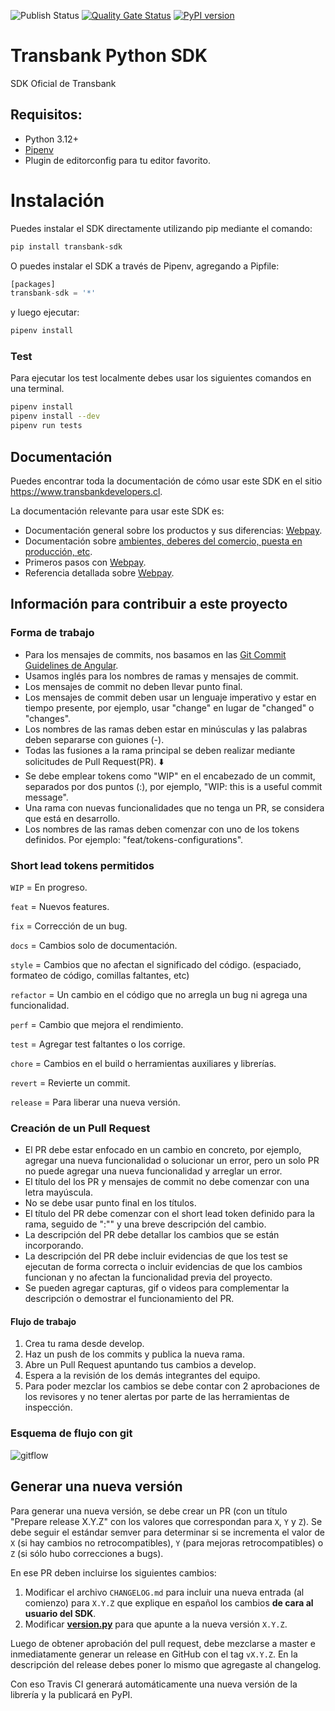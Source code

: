 ![Publish Status](https://github.com/TransbankDevelopers/transbank-sdk-python/actions/workflows/publish.yml/badge.svg)
[![Quality Gate Status](https://sonarcloud.io/api/project_badges/measure?project=TransbankDevelopers_transbank-sdk-python&metric=alert_status)](https://sonarcloud.io/summary/new_code?id=TransbankDevelopers_transbank-sdk-python)
[![PyPI version](https://badge.fury.io/py/transbank-sdk.svg)](https://badge.fury.io/py/transbank-sdk)

# Transbank Python SDK

SDK Oficial de Transbank

## Requisitos:

-   Python 3.12+
-   [Pipenv](https://github.com/pypa/pipenv)
-   Plugin de editorconfig para tu editor favorito.

# Instalación

Puedes instalar el SDK directamente utilizando pip mediante el comando:

```bash
pip install transbank-sdk
```

O puedes instalar el SDK a través de Pipenv, agregando a Pipfile:

```python
[packages]
transbank-sdk = '*'
```

y luego ejecutar:

```bash
pipenv install
```

### Test

Para ejecutar los test localmente debes usar los siguientes comandos en una terminal.

```bash
pipenv install
pipenv install --dev
pipenv run tests
```

## Documentación

Puedes encontrar toda la documentación de cómo usar este SDK en el sitio https://www.transbankdevelopers.cl.

La documentación relevante para usar este SDK es:

-   Documentación general sobre los productos y sus diferencias:
    [Webpay](https://www.transbankdevelopers.cl/producto/webpay).
-   Documentación sobre [ambientes, deberes del comercio, puesta en producción,
    etc](https://www.transbankdevelopers.cl/documentacion/como_empezar#ambientes).
-   Primeros pasos con [Webpay](https://www.transbankdevelopers.cl/documentacion/webpay).
-   Referencia detallada sobre [Webpay](https://www.transbankdevelopers.cl/referencia/webpay).

## Información para contribuir a este proyecto

### Forma de trabajo

-   Para los mensajes de commits, nos basamos en las [Git Commit Guidelines de Angular](https://github.com/angular/angular.js/blob/master/DEVELOPERS.md#commits).
-   Usamos inglés para los nombres de ramas y mensajes de commit.
-   Los mensajes de commit no deben llevar punto final.
-   Los mensajes de commit deben usar un lenguaje imperativo y estar en tiempo presente, por ejemplo, usar "change" en lugar de "changed" o "changes".
-   Los nombres de las ramas deben estar en minúsculas y las palabras deben separarse con guiones (-).
-   Todas las fusiones a la rama principal se deben realizar mediante solicitudes de Pull Request(PR). ⬇️
-   Se debe emplear tokens como "WIP" en el encabezado de un commit, separados por dos puntos (:), por ejemplo, "WIP: this is a useful commit message".
-   Una rama con nuevas funcionalidades que no tenga un PR, se considera que está en desarrollo.
-   Los nombres de las ramas deben comenzar con uno de los tokens definidos. Por ejemplo: "feat/tokens-configurations".

### Short lead tokens permitidos

`WIP` = En progreso.

`feat` = Nuevos features.

`fix` = Corrección de un bug.

`docs` = Cambios solo de documentación.

`style` = Cambios que no afectan el significado del código. (espaciado, formateo de código, comillas faltantes, etc)

`refactor` = Un cambio en el código que no arregla un bug ni agrega una funcionalidad.

`perf` = Cambio que mejora el rendimiento.

`test` = Agregar test faltantes o los corrige.

`chore` = Cambios en el build o herramientas auxiliares y librerías.

`revert` = Revierte un commit.

`release` = Para liberar una nueva versión.

### Creación de un Pull Request

-   El PR debe estar enfocado en un cambio en concreto, por ejemplo, agregar una nueva funcionalidad o solucionar un error, pero un solo PR no puede agregar una nueva funcionalidad y arreglar un error.
-   El título del los PR y mensajes de commit no debe comenzar con una letra mayúscula.
-   No se debe usar punto final en los títulos.
-   El título del PR debe comenzar con el short lead token definido para la rama, seguido de ":"" y una breve descripción del cambio.
-   La descripción del PR debe detallar los cambios que se están incorporando.
-   La descripción del PR debe incluir evidencias de que los test se ejecutan de forma correcta o incluir evidencias de que los cambios funcionan y no afectan la funcionalidad previa del proyecto.
-   Se pueden agregar capturas, gif o videos para complementar la descripción o demostrar el funcionamiento del PR.

#### Flujo de trabajo

1. Crea tu rama desde develop.
2. Haz un push de los commits y publica la nueva rama.
3. Abre un Pull Request apuntando tus cambios a develop.
4. Espera a la revisión de los demás integrantes del equipo.
5. Para poder mezclar los cambios se debe contar con 2 aprobaciones de los revisores y no tener alertas por parte de las herramientas de inspección.

### Esquema de flujo con git

![gitflow](https://wac-cdn.atlassian.com/dam/jcr:cc0b526e-adb7-4d45-874e-9bcea9898b4a/04%20Hotfix%20branches.svg?cdnVersion=1324)

## Generar una nueva versión

Para generar una nueva versión, se debe crear un PR (con un título "Prepare release X.Y.Z" con los valores que correspondan para `X`, `Y` y `Z`). Se debe seguir el estándar semver para determinar si se incrementa el valor de `X` (si hay cambios no retrocompatibles), `Y` (para mejoras retrocompatibles) o `Z` (si sólo hubo correcciones a bugs).

En ese PR deben incluirse los siguientes cambios:

1. Modificar el archivo `CHANGELOG.md` para incluir una nueva entrada (al comienzo) para `X.Y.Z` que explique en español los cambios **de cara al usuario del SDK**.
2. Modificar [**version.py**](./transbank/__version__.py) para que apunte a la nueva versión `X.Y.Z`.

Luego de obtener aprobación del pull request, debe mezclarse a master e inmediatamente generar un release en GitHub con el tag `vX.Y.Z`. En la descripción del release debes poner lo mismo que agregaste al changelog.

Con eso Travis CI generará automáticamente una nueva versión de la librería y la publicará en PyPI.
